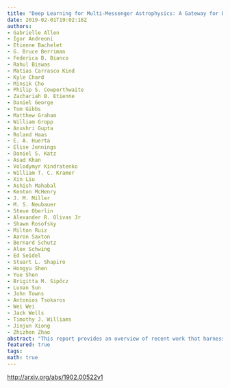 ```yaml
---
title: "Deep Learning for Multi-Messenger Astrophysics: A Gateway for Discovery   in the Big Data Era"
date: 2019-02-01T19:02:18Z
authors:
- Gabrielle Allen
- Igor Andreoni
- Etienne Bachelet
- G. Bruce Berriman
- Federica B. Bianco
- Rahul Biswas
- Matias Carrasco Kind
- Kyle Chard
- Minsik Cho
- Philip S. Cowperthwaite
- Zachariah B. Etienne
- Daniel George
- Tom Gibbs
- Matthew Graham
- William Gropp
- Anushri Gupta
- Roland Haas
- E. A. Huerta
- Elise Jennings
- Daniel S. Katz
- Asad Khan
- Volodymyr Kindratenko
- William T. C. Kramer
- Xin Liu
- Ashish Mahabal
- Kenton McHenry
- J. M. Miller
- M. S. Neubauer
- Steve Oberlin
- Alexander R. Olivas Jr
- Shawn Rosofsky
- Milton Ruiz
- Aaron Saxton
- Bernard Schutz
- Alex Schwing
- Ed Seidel
- Stuart L. Shapiro
- Hongyu Shen
- Yue Shen
- Brigitta M. Sipőcz
- Lunan Sun
- John Towns
- Antonios Tsokaros
- Wei Wei
- Jack Wells
- Timothy J. Williams
- Jinjun Xiong
- Zhizhen Zhao
abstract: "This report provides an overview of recent work that harnesses the Big Data Revolution and Large Scale Computing to address grand computational challenges in Multi-Messenger Astrophysics, with a particular emphasis on real-time discovery campaigns. Acknowledging the transdisciplinary nature of Multi-Messenger Astrophysics, this document has been prepared by members of the physics, astronomy, computer science, data science, software and cyberinfrastructure communities who attended the NSF-, DOE- and NVIDIA-funded  arcsecDeep Learning for Multi-Messenger Astrophysics: Real-time Discovery at Scale arcsec workshop, hosted at the National Center for Supercomputing Applications, October 17-19, 2018. Highlights of this report include unanimous agreement that it is critical to accelerate the development and deployment of novel, signal-processing algorithms that use the synergy between artificial intelligence (AI) and high performance computing to maximize the potential for scientific discovery with Multi-Messenger Astrophysics. We discuss key aspects to realize this endeavor, namely (i) the design and exploitation of scalable and computationally efficient AI algorithms for Multi-Messenger Astrophysics; (ii) cyberinfrastructure requirements to numerically simulate astrophysical sources, and to process and interpret Multi-Messenger Astrophysics data; (iii) management of gravitational wave detections and triggers to enable electromagnetic and astro-particle follow-ups; (iv) a vision to harness future developments of machine and deep learning and cyberinfrastructure resources to cope with the scale of discovery in the Big Data Era; (v) and the need to build a community that brings domain experts together with data scientists on equal footing to maximize and accelerate discovery in the nascent field of Multi-Messenger Astrophysics."
featured: true
tags:
math: true
---
```

http://arxiv.org/abs/1902.00522v1
